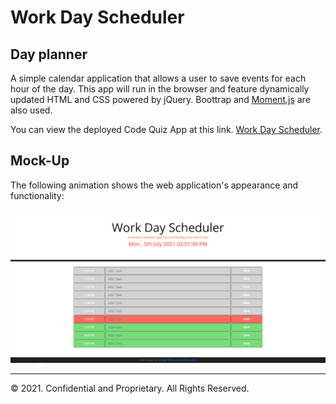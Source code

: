 # Work Day Scheduler

## Day planner
A simple calendar application that allows a user to save events for each hour of the day. This app will run in the browser and feature dynamically updated HTML and CSS powered by jQuery. Boottrap and [Moment.js](https://momentjs.com/) are also used.

You can view the deployed Code Quiz App at this link. [Work Day Scheduler](https://mm-salvodragotta.github.io/work-day-scheduler/).

## Mock-Up

The following animation shows the web application's appearance and functionality:

![Work Day Scheduler gif](./assets/images/dayscheduler.gif)

- - -
© 2021. Confidential and Proprietary. All Rights Reserved.